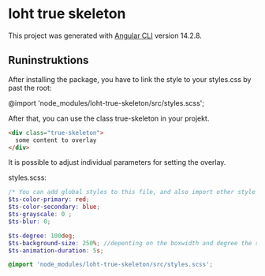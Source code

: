 # loht true skeleton
This project was generated with [Angular CLI](https://github.com/angular/angular-cli) version 14.2.8.

## Runinstruktions
After installing the package, you have to link the style to your styles.css by past the root:

@import 'node_modules/loht-true-skeleton/src/styles.scss';

After that, you can use the class true-skeleton in your projekt.

```html
<div class="true-skeleton">
  some content to overlay
</div>
```

It is possible to adjust individual parameters for setting the overlay.

styles.scss:
```scss
/* You can add global styles to this file, and also import other style files */
$ts-color-primary: red;
$ts-color-secondary: blue;
$ts-grayscale: 0 ;
$ts-blur: 0;

$ts-degree: 100deg;
$ts-background-size: 250%; //depenting on the boxwidth and degree the size must be stretched
$ts-animation-duration: 5s;

@import 'node_modules/loht-true-skeleton/src/styles.scss';
